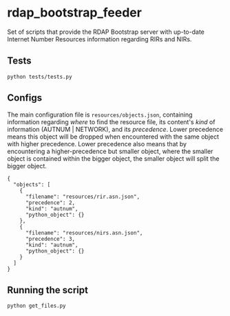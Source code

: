 # rdap_bootstrap_feeder
Set of scripts that provide the RDAP Bootstrap server with up-to-date Internet Number Resources information regarding RIRs and NIRs.

## Tests
```
python tests/tests.py
```

## Configs
The main configuration file is `resources/objects.json`, containing information regarding _where_ to find the resource file, its content's _kind_ of information (AUTNUM | NETWORK), and its _precedence_. Lower precedence means this object will be dropped when encountered with the same object with higher precedence. Lower precedence also means that by encountering a higher-precedence but smaller object, where the smaller object is contained within the bigger object, the smaller object will split the bigger object.
```
{
  "objects": [
    {
      "filename": "resources/rir.asn.json",
      "precedence": 2,
      "kind": "autnum",
      "python_object": {}
    },
    {
      "filename": "resources/nirs.asn.json",
      "precedence": 3,
      "kind": "autnum",
      "python_object": {}
    }
  ]
}
```

## Running the script
```
python get_files.py
```